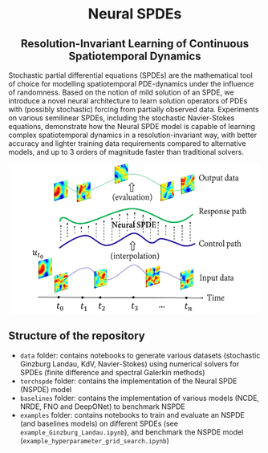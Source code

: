 <h1 align='center'>Neural SPDEs</h1>
<h2 align='center'>Resolution-Invariant Learning of Continuous Spatiotemporal Dynamics</h2>

Stochastic partial differential equations (SPDEs) are the mathematical tool of choice for modelling spatiotemporal PDE-dynamics under the influence of randomness. Based on the notion of mild solution of an SPDE, we introduce a novel neural architecture to learn solution operators of PDEs with (possibly stochastic) forcing from partially observed data. Experiments on various semilinear SPDEs, including the stochastic Navier-Stokes equations, demonstrate how the Neural SPDE model is capable of learning complex spatiotemporal dynamics in a resolution-invariant way, with better accuracy and lighter training data requirements compared to alternative models, and up to 3 orders of magnitude faster than traditional solvers.
<p align="center">
<img src="img/nspde_scheme.png" width="500" height="300">
</p>

## Structure of the repository

- `data` folder: contains notebooks to generate various datasets (stochastic Ginzburg Landau, KdV, Navier-Stokes) using numerical solvers for SPDEs (finite difference and spectral Galerkin methods)
- `torchspde` folder: contains the implementation of the Neural SPDE (NSPDE) model
- `baselines` folder: contains the implementation of various models (NCDE, NRDE, FNO and DeepONet) to benchmark NSPDE 
- `examples` folder: contains notebooks to train and evaluate an NSPDE (and baselines models) on different SPDEs (see `example_Ginzburg_Landau.ipynb`), and benchmark the NSPDE model (`example_hyperparameter_grid_search.ipynb`)

